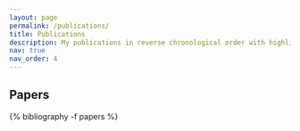 ```yaml
---
layout: page
permalink: /publications/
title: Publications
description: My publications in reverse chronological order with highlights in <strong>bold</strong>.
nav: true
nav_order: 4
---
```



## Papers
<!-- _pages/publications.md -->
<div class="publications">

  {% bibliography -f papers %}

</div>
